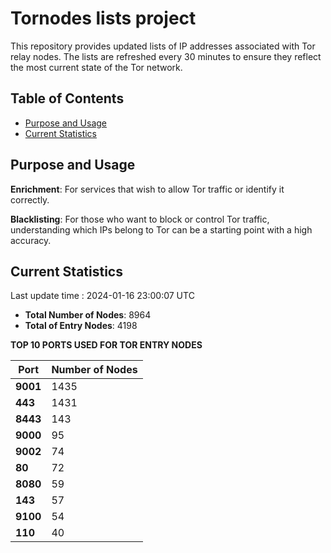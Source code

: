 # Tornodes lists project

This repository provides updated lists of IP addresses associated with Tor relay nodes. The lists are refreshed every 30 minutes to ensure they reflect the most current state of the Tor network.

## Table of Contents

- [Purpose and Usage](#purpose-and-usage)
- [Current Statistics](#current-statistics)


## Purpose and Usage

**Enrichment**: For services that wish to allow Tor traffic or identify it correctly.

**Blacklisting**: For those who want to block or control Tor traffic, understanding which IPs belong to Tor can be a starting point with a high accuracy.

## Current Statistics

Last update time : 2024-01-16 23:00:07 UTC

- **Total Number of Nodes**: 8964
- **Total of Entry Nodes**: 4198

**TOP 10 PORTS USED FOR TOR ENTRY NODES**

| **Port** | **Number of Nodes** |
|------|-----------------|
| **9001**   | 1435  |
| **443**   | 1431  |
| **8443**   | 143  |
| **9000**   | 95  |
| **9002**   | 74  |
| **80**   | 72  |
| **8080**   | 59  |
| **143**   | 57  |
| **9100**   | 54  |
| **110**   | 40  |

